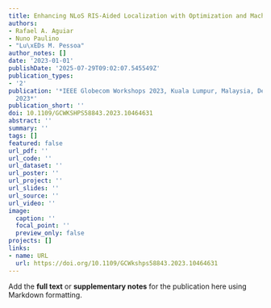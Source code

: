 ```yaml
---
title: Enhancing NLoS RIS-Aided Localization with Optimization and Machine Learning
authors:
- Rafael A. Aguiar
- Nuno Paulino
- "Lu\xEDs M. Pessoa"
author_notes: []
date: '2023-01-01'
publishDate: '2025-07-29T09:02:07.545549Z'
publication_types:
- '2'
publication: '*IEEE Globecom Workshops 2023, Kuala Lumpur, Malaysia, December 4-8,
  2023*'
publication_short: ''
doi: 10.1109/GCWKSHPS58843.2023.10464631
abstract: ''
summary: ''
tags: []
featured: false
url_pdf: ''
url_code: ''
url_dataset: ''
url_poster: ''
url_project: ''
url_slides: ''
url_source: ''
url_video: ''
image:
  caption: ''
  focal_point: ''
  preview_only: false
projects: []
links:
- name: URL
  url: https://doi.org/10.1109/GCWkshps58843.2023.10464631
---
```


Add the **full text** or **supplementary notes** for the publication here using Markdown formatting.

